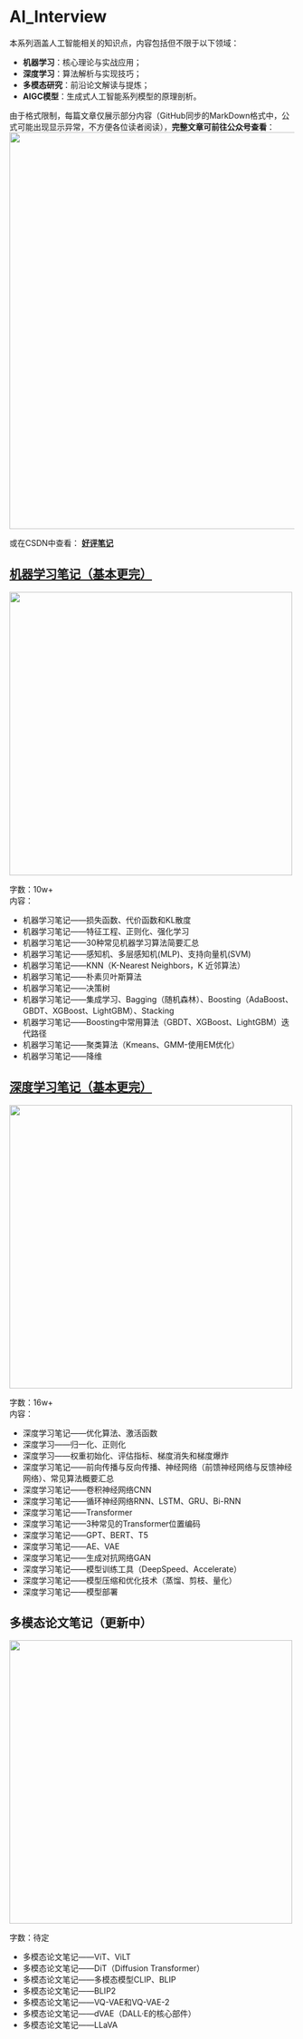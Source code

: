 # AI_Interview

本系列涵盖人工智能相关的知识点，内容包括但不限于以下领域：
- **机器学习**：核心理论与实战应用；
- **深度学习**：算法解析与实现技巧；
- **多模态研究**：前沿论文解读与提炼；
- **AIGC模型**：生成式人工智能系列模型的原理剖析。

由于格式限制，每篇文章仅展示部分内容（GitHub同步的MarkDown格式中，公式可能出现显示异常，不方便各位读者阅读），**完整文章可前往公众号查看**：  
<img src="https://github.com/user-attachments/assets/1dcb11f1-b0a8-4410-b29e-de9c625d9a0d" width="700" />  

或在CSDN中查看：
**[好评笔记](https://blog.csdn.net/haopinglianlian?type=blog)**

## [机器学习笔记（基本更完）](https://github.com/GoodnoteX/AI_Interview/tree/main/机器学习笔记)
<img src="https://github.com/user-attachments/assets/eda88ef3-9627-4006-89e1-0291c94cb15f" width="500" />  

字数：10w+  
内容：
- 机器学习笔记——损失函数、代价函数和KL散度
- 机器学习笔记——特征工程、正则化、强化学习
- 机器学习笔记——30种常见机器学习算法简要汇总
- 机器学习笔记——感知机、多层感知机(MLP)、支持向量机(SVM)
- 机器学习笔记——KNN（K-Nearest Neighbors，K 近邻算法）
- 机器学习笔记——朴素贝叶斯算法
- 机器学习笔记——决策树
- 机器学习笔记——集成学习、Bagging（随机森林）、Boosting（AdaBoost、GBDT、XGBoost、LightGBM）、Stacking
- 机器学习笔记——Boosting中常用算法（GBDT、XGBoost、LightGBM）迭代路径
- 机器学习笔记——聚类算法（Kmeans、GMM-使用EM优化）
- 机器学习笔记——降维

## [深度学习笔记（基本更完）](https://github.com/GoodnoteX/AI_Interview/tree/main/深度学习笔记)
<img src="https://github.com/user-attachments/assets/88151420-fecf-4f0f-b6c1-5279e76ced9d" width="500" />  

字数：16w+  
内容：
- 深度学习笔记——优化算法、激活函数
- 深度学习——归一化、正则化
- 深度学习——权重初始化、评估指标、梯度消失和梯度爆炸
- 深度学习笔记——前向传播与反向传播、神经网络（前馈神经网络与反馈神经网络）、常见算法概要汇总
- 深度学习笔记——卷积神经网络CNN
- 深度学习笔记——循环神经网络RNN、LSTM、GRU、Bi-RNN
- 深度学习笔记——Transformer
- 深度学习笔记——3种常见的Transformer位置编码
- 深度学习笔记——GPT、BERT、T5
- 深度学习笔记——AE、VAE
- 深度学习笔记——生成对抗网络GAN
- 深度学习笔记——模型训练工具（DeepSpeed、Accelerate）
- 深度学习笔记——模型压缩和优化技术（蒸馏、剪枝、量化）
- 深度学习笔记——模型部署


## 多模态论文笔记（更新中）
<img src="https://github.com/user-attachments/assets/c7b43aca-1605-4789-8dbe-0f027993acf5" width="500" />  

字数：待定  
- 多模态论文笔记——ViT、ViLT
- 多模态论文笔记——DiT（Diffusion Transformer）
- 多模态论文笔记——多模态模型CLIP、BLIP
- 多模态论文笔记——BLIP2
- 多模态论文笔记——VQ-VAE和VQ-VAE-2
- 多模态论文笔记——dVAE（DALL·E的核心部件）
- 多模态论文笔记——LLaVA
